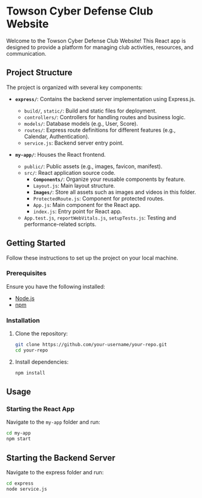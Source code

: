 # Towson Cyber Defense Club Website

Welcome to the Towson Cyber Defense Club Website! This React app is designed to provide a platform for managing club activities, resources, and communication.

## Project Structure

The project is organized with several key components:

- **`express/`**: Contains the backend server implementation using Express.js.
  - `build/`, `static/`: Build and static files for deployment.
  - `controllers/`: Controllers for handling routes and business logic.
  - `models/`: Database models (e.g., User, Score).
  - `routes/`: Express route definitions for different features (e.g., Calendar, Authentication).
  - `service.js`: Backend server entry point.

- **`my-app/`**: Houses the React frontend.
  - `public/`: Public assets (e.g., images, favicon, manifest).
  - `src/`: React application source code.
    - **`Components/`**: Organize your reusable components by feature.
    - `Layout.js`: Main layout structure.
    - **`Images/`**: Store all assets such as images and videos in this folder.
    - `ProtectedRoute.js`: Component for protected routes.
    - `App.js`: Main component for the React app.
    - `index.js`: Entry point for React app.
  - `App.test.js`, `reportWebVitals.js`, `setupTests.js`: Testing and performance-related scripts.

  

## Getting Started

Follow these instructions to set up the project on your local machine.

### Prerequisites

Ensure you have the following installed:

- [Node.js](https://nodejs.org/)
- [npm](https://www.npmjs.com/)

### Installation

1. Clone the repository:

    ```bash
    git clone https://github.com/your-username/your-repo.git
    cd your-repo
    ```

2. Install dependencies:

    ```bash
    npm install
    ```

## Usage

### Starting the React App

Navigate to the `my-app` folder and run:

```bash
cd my-app
npm start

```
## Starting the Backend Server

Navigate to the express folder and run:


```bash
cd express
node service.js
```

